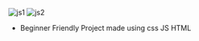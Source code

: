 ![js1](https://user-images.githubusercontent.com/43006347/100651454-760cce00-336b-11eb-8209-c0a6acf2383f.JPG)
![js2](https://user-images.githubusercontent.com/43006347/100651468-7ad18200-336b-11eb-920b-6f3837b15cef.JPG)
* Beginner Friendly Project made using css JS HTML
